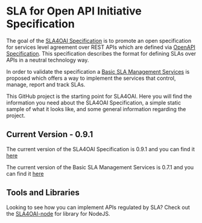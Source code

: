 # SLA for Open API Initiative Specification

The goal of the [SLA4OAI Specification](./Specification.md) is to promote an open specification for
services level agreement over REST APIs which are defined via [OpenAPI Specification](https://github.com/OAI/OpenAPI-Specification).  This specification describes the format for defining SLAs over APIs in a neutral technology way.

In order to validate the specification a [Basic SLA Management Services](./operationalServices.md) is proposed which offers a way to implement the services that control, manage, report and track SLAs.

This GitHub project is the starting point for SLA4OAI. Here you will find the information you need about the SLA4OAI Specification, a simple static sample of what it looks like, and some general information regarding the project.

## Current Version - 0.9.1

The current version of the SLA4OAI Specification is 0.9.1 and you can find it [here](./Specification.md)

The current version of the Basic SLA Management Services is 0.7.1 and you can find it [here](./operationalServices.md)

## Tools and Libraries

Looking to see how you can implement APIs regulated by SLA? Check out the [SLA4OAI-node](https://github.com/isa-group/SLA4OAI-node) for library for NodeJS.
